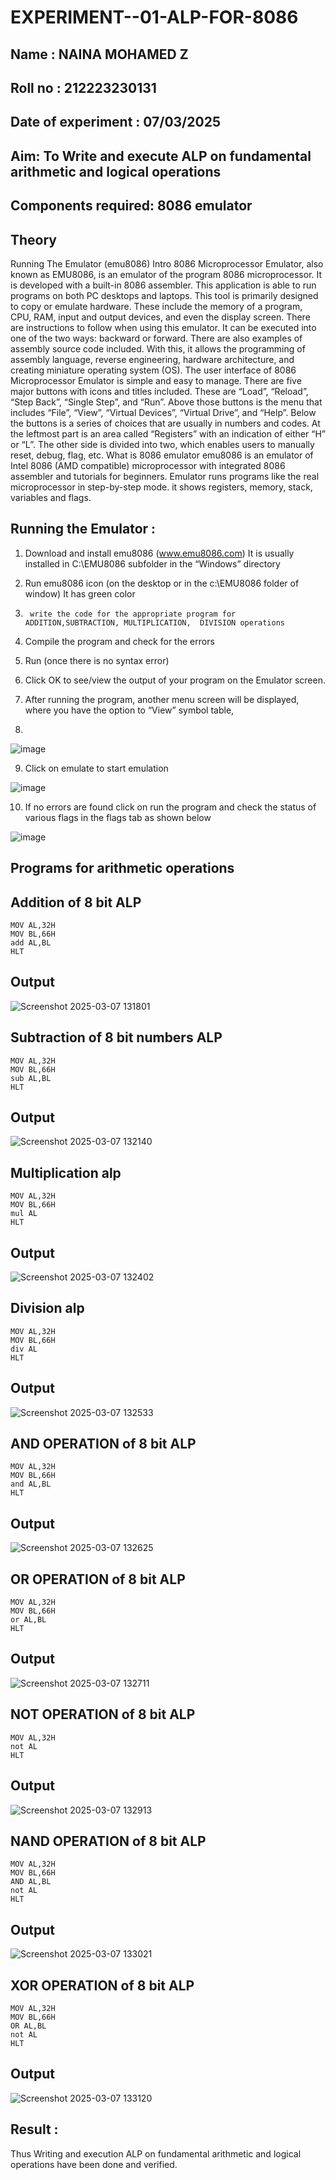 # EXPERIMENT--01-ALP-FOR-8086
## Name : NAINA MOHAMED Z
## Roll no : 212223230131
## Date of experiment : 07/03/2025





## Aim: To Write and execute ALP on fundamental arithmetic and logical operations
## Components required: 8086  emulator 
## Theory 
Running The Emulator (emu8086) Intro 8086 Microprocessor Emulator, also known as EMU8086, is an emulator of the program 8086 microprocessor. It is developed with a built-in 8086 assembler. This application is able to run programs on both PC desktops and laptops. This tool is primarily designed to copy or emulate hardware. These include the memory of a program, CPU, RAM, input and output devices, and even the display screen. There are instructions to follow when using this emulator. It can be executed into one of the two ways: backward or forward. There are also examples of assembly source code included. With this, it allows the programming of assembly language, reverse engineering, hardware architecture, and creating miniature operating system (OS). The user interface of 8086 Microprocessor Emulator is simple and easy to manage. There are five major buttons with icons and titles included. These are “Load”, “Reload”, “Step Back”, “Single Step”, and “Run”. Above those buttons is the menu that includes “File”, “View”, “Virtual Devices”, “Virtual Drive”, and “Help”. Below the buttons is a series of choices that are usually in numbers and codes. At the leftmost part is an area called “Registers” with an indication of either “H” or “L”. The other side is divided into two, which enables users to manually reset, debug, flag, etc. What is 8086 emulator emu8086 is an emulator of Intel 8086 (AMD compatible) microprocessor with integrated 8086 assembler and tutorials for beginners. Emulator runs programs like the real microprocessor in step-by-step mode. it shows registers, memory, stack, variables and flags.


 ## Running the Emulator :
1.	Download and install emu8086 (www.emu8086.com) It is usually installed in C:\EMU8086 subfolder in the “Windows” directory
2.	  Run  emu8086 icon (on the desktop or in the c:\EMU8086 folder of window) It has green color 
 
 
3.		write the code for the appropriate program for ADDITION,SUBTRACTION, MULTIPLICATION,  DIVISION operations 

4.	 Compile the program and check for the errors 
5.	Run (once there is no syntax error) 

6.	Click OK to see/view the output of your program on the Emulator screen. 


7.	After running the program, another menu screen will be displayed, where you have the option to “View” symbol table,
8.	 


![image](https://user-images.githubusercontent.com/36288975/189273263-d65baae9-4b8f-4723-afb3-c0ffa4052b04.png)











9.	Click on emulate to start emulation 








![image](https://user-images.githubusercontent.com/36288975/189273273-9bb36ec1-e2e8-4892-8d35-37707332bfdc.png)








10.	If no errors are found click on run the program and check the status of various flags in the flags tab as shown below 






![image](https://user-images.githubusercontent.com/36288975/189273277-113a2a33-4a40-4ff8-95a5-ecd3a1f504fe.png)







## Programs for arithmetic  operations

## Addition  of 8 bit ALP 
```
MOV AL,32H
MOV BL,66H
add AL,BL
HLT
```



## Output  
 ![Screenshot 2025-03-07 131801](https://github.com/user-attachments/assets/e4f0b76b-ec6b-4f29-a338-a5ecead21820)
## Subtraction   of 8 bit numbers  ALP 
 ```
MOV AL,32H
MOV BL,66H
sub AL,BL
HLT
```
## Output  
![Screenshot 2025-03-07 132140](https://github.com/user-attachments/assets/f325eec1-a69d-41c7-9a12-fa49c18e4d68)

## Multiplication alp 
 ```
MOV AL,32H
MOV BL,66H
mul AL
HLT
```
 ## Output
 ![Screenshot 2025-03-07 132402](https://github.com/user-attachments/assets/10b1a936-8904-47d2-a5ac-20839d3336d9)



## Division alp 
 ```
MOV AL,32H
MOV BL,66H
div AL
HLT
```

## Output  
![Screenshot 2025-03-07 132533](https://github.com/user-attachments/assets/8fba6c28-295f-480d-aceb-de542435f7e2)

## AND OPERATION of 8 bit ALP
```
MOV AL,32H
MOV BL,66H
and AL,BL
HLT
```
## Output
![Screenshot 2025-03-07 132625](https://github.com/user-attachments/assets/eb93b1eb-9ab9-46bb-bec6-74562176c4d9)

## OR OPERATION of 8 bit ALP
```
MOV AL,32H
MOV BL,66H
or AL,BL
HLT
```
## Output
![Screenshot 2025-03-07 132711](https://github.com/user-attachments/assets/a932c654-5fab-41f4-9b95-f532757ff965)
## NOT OPERATION of 8 bit ALP
```
MOV AL,32H
not AL
HLT
```
## Output
![Screenshot 2025-03-07 132913](https://github.com/user-attachments/assets/fc81c134-2814-4b0f-9955-ee353a606dab)

## NAND OPERATION of 8 bit ALP
```
MOV AL,32H
MOV BL,66H
AND AL,BL
not AL
HLT
```
## Output
![Screenshot 2025-03-07 133021](https://github.com/user-attachments/assets/08b3c580-be28-41ad-99c4-a39b15ac3cce)

## XOR OPERATION of 8 bit ALP
```
MOV AL,32H
MOV BL,66H
OR AL,BL
not AL
HLT
```
## Output
![Screenshot 2025-03-07 133120](https://github.com/user-attachments/assets/25ac85ae-c903-42fc-87e8-4d5993b04cf0)

## Result :
Thus Writing and execution ALP on fundamental arithmetic and logical operations have been done and verified. 

 








